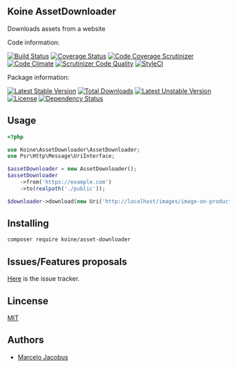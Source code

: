 Koine AssetDownloader
-----------------

Downloads assets from a website

Code information:

[![Build Status](https://travis-ci.org/koinephp/AssetDownloader.png?branch=master)](https://travis-ci.org/koinephp/AssetDownloader)
[![Coverage Status](https://coveralls.io/repos/koinephp/AssetDownloader/badge.png?branch=master)](https://coveralls.io/r/koinephp/AssetDownloader?branch=master)
[![Code Coverage Scrutinizer](https://scrutinizer-ci.com/g/koinephp/AssetDownloader/badges/coverage.png?b=master)](https://scrutinizer-ci.com/g/koinephp/AssetDownloader/?branch=master)
[![Code Climate](https://codeclimate.com/github/koinephp/AssetDownloader.png)](https://codeclimate.com/github/koinephp/AssetDownloader)
[![Scrutinizer Code Quality](https://scrutinizer-ci.com/g/koinephp/AssetDownloader/badges/quality-score.png?b=master)](https://scrutinizer-ci.com/g/koinephp/AssetDownloader/?branch=master)
[![StyleCI](https://styleci.io/repos/55406012/shield)](https://styleci.io/repos/55406012)

Package information:

[![Latest Stable Version](https://poser.pugx.org/koine/asset-downloader/v/stable.svg)](https://packagist.org/packages/koine/asset-downloader)
[![Total Downloads](https://poser.pugx.org/koine/asset-downloader/downloads.svg)](https://packagist.org/packages/koine/asset-downloader)
[![Latest Unstable Version](https://poser.pugx.org/koine/asset-downloader/v/unstable.svg)](https://packagist.org/packages/koine/asset-downloader)
[![License](https://poser.pugx.org/koine/asset-downloader/license.svg)](https://packagist.org/packages/koine/asset-downloader)
[![Dependency Status](https://gemnasium.com/koine/asset-downloader.png)](https://gemnasium.com/koine/asset-downloader)


## Usage


```php
<?php

use Koine\AssetDownloader\AssetDownloader;
use Psr\Http\Message\UriInterface;

$assetDownloader = new AssetDownloader();
$assetDownloader
    ->from('https://example.com')
    ->to(realpath('./public'));

$downloader->download(new Uri('http://localhost/images/image-on-production-website.jpg'));
```

## Installing

```bash
composer require koine/asset-downloader
```

## Issues/Features proposals

[Here](https://github.com/koinephp/AssetDownloader/issues) is the issue tracker.

## Lincense

[MIT](MIT-LICENSE)

## Authors

- [Marcelo Jacobus](https://github.com/koinephp)
